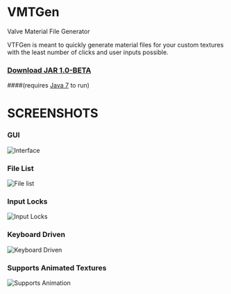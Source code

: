 VMTGen
======

Valve Material File Generator

VTFGen is meant to quickly generate material files for your custom textures
with the least number of clicks and user inputs possible.

### [Download JAR 1.0-BETA](https://raw.github.com/Xyphos/VMTGen/blob/master/target/VMTGen-1.0-BETA.jar)
####(requires [Java 7](http://www.oracle.com/technetwork/java/javase/downloads/index.html) to run)

# SCREENSHOTS

### GUI
![Interface](https://raw.github.com/Xyphos/VMTGen/master/doc/screenshot.png)

### File List
![File list](https://raw.github.com/Xyphos/VMTGen/master/doc/files.png)

### Input Locks
![Input Locks](https://raw.github.com/Xyphos/VMTGen/master/doc/lock-input.png)

### Keyboard Driven
![Keyboard Driven](https://raw.github.com/Xyphos/VMTGen/master/doc/hotkeys.png)

### Supports Animated Textures
![Supports Animation](https://raw.github.com/Xyphos/VMTGen/master/doc/material.png)

